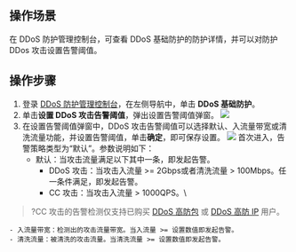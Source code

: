 ## 操作场景
在 DDoS 防护管理控制台，可查看 DDoS 基础防护的防护详情，并可以对防护 DDos 攻击设置告警阈值。

## 操作步骤
1. 登录 [DDoS 防护管理控制台](https://console.cloud.tencent.com/ddos/dashboard/overview)，在左侧导航中，单击 **DDoS 基础防护**。
2. 单击**设置 DDoS 攻击告警阈值**，弹出设置告警阈值弹窗。
![](https://qcloudimg.tencent-cloud.cn/raw/efe47cee3aee3e59e588312361eb5e49.png)
3. 在设置告警阈值弹窗中，DDoS 攻击告警阈值可以选择默认、入流量带宽或清洗流量功能，并设置告警阈值，单击**确定**，即可保存设置。
![](https://main.qcloudimg.com/raw/3138880bc259c261cca7c992daeb51a6.png) 
首次进入，告警策略类型为“默认”。参数说明如下：
    - 默认：当攻击流量满足以下其中一条，即发起告警。
       - DDoS 攻击：当攻击入流量 >= 2Gbps或者清洗流量 > 100Mbps。任一条件满足，即发起告警。
       - CC 攻击：当攻击入流量 > 1000QPS。\
 >?CC 攻击的告警检测仅支持已购买 [DDoS 高防包](https://cloud.tencent.com/document/product/1021) 或 [DDoS 高防 IP](https://cloud.tencent.com/document/product/1014) 用户。
 >
    - 入流量带宽：检测出的攻击流量带宽。当入流量 >= 设置数值即发起告警。 
    - 清洗流量：被清洗的攻击流量。当清洗流量 >= 设置数值即发起告警。
